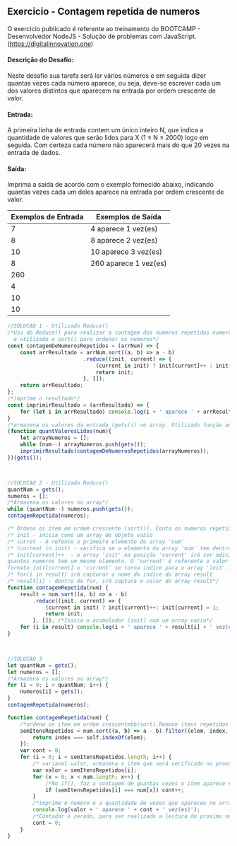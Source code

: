 ## Exercicio - Contagem repetida de numeros

O exercicio publicado é referente ao treinamento do BOOTCAMP - Desenvolvedor NodeJS -  Solução de problemas com JavaScript.(https://digitalinnovation.one)


#### Descrição do Desafio:

Neste desafio sua tarefa será ler vários números e em seguida dizer quantas vezes cada número aparece, ou seja, deve-se escrever cada um dos valores distintos que aparecem na entrada por ordem crescente de valor.


#### Entrada:

A primeira linha de entrada contem um único inteiro N, que indica a quantidade de valores que serão lidos para X (1 ≤ N ≤ 2000) logo em seguida. Com certeza cada número não aparecerá mais do que 20 vezes na entrada de dados.


#### Saída:

Imprima a saída de acordo com o exemplo fornecido abaixo, indicando quantas vezes cada um deles aparece na entrada por ordem crescente de valor.

Exemplos de Entrada  | Exemplos de Saída
------------- | -------------
7 | 4 aparece 1 vez(es)
8 | 8 aparece 2 vez(es)
10 | 10 aparece 3 vez(es)
8 | 260 aparece 1 vez(es)
260 |
4 |
10 |
10 |


```javascript
//SOLUCAO 1 - Utilizado Reduce()
/*Uso do Reduce() para realizar a contagem dos numeros repetidos numeros
  e utilizado o sort() para ordenar os numeros*/
const contagemDeNumerosRepetidos = (arrNum) => {
    const arrResultado = arrNum.sort((a, b) => a - b)
                        .reduce((init, current) => {
                            (current in init) ? init[current]++ : init[current] = 1;
                            return init;
                        }, []);
    return arrResultado;
}; 
/*imprime o resultado*/
const imprimirResultado = (arrResultado) => {
    for (let i in arrResultado) console.log(i + ' aparece ' + arrResultado[i] + ' vez(es)');
}
/*armazena os valores da entrada (gets()) no array. Utilizado função anônima*/
(function quantValoresLidos(num){
    let arrayNumeros = [];
    while (num--) arrayNumeros.push(gets()); 
    imprimirResultado(contagemDeNumerosRepetidos(arrayNumeros));
})(gets());



//SOLUCAO 2 - Utilizado Reduce()
quantNum = gets();
numeros = [];
/*Armazena os valores no array*/
while (quantNum--) numeros.push(gets()); 
contagemRepetida(numeros);

/* Ordena os item em ordem crescente (sort()). Conta os numeros repetidos (reduce())
/* init - inicia como um array de objeto vazio
/* curret - é refente o primeiro elemento do array 'num'
/* (current in init) - verifica se o elemento do array 'num' tem dentro do array objeto 'init'
/* init[current]++  - o array 'init' na posição 'current' irá ser adicionado a soma de um numero para contabilizar, 
quantos numeros tem um mesmo elemento. O 'current' é referente o valor do array 'init', e quando estiver no 
formato init[current] o 'current' se torna indice para o array 'init'.
/* for(i in result) irá capturar o nome do indice do array result
/* result[i] - dentro do for, irá captura o valor do array result*/
function contagemRepetida(num) {
    result = num.sort((a, b) => a - b)
        .reduce((init, current) => {
            (current in init) ? init[current]++: init[current] = 1;
            return init;
        }, []); /*Inicia o acumulador (init) com um array vazio*/
    for (i in result) console.log(i + ' aparece ' + result[i] + ' vez(es)'); /*Imprime o resultado*/
}



//SOLUCAO 3
let quantNum = gets();
let numeros = [];
/*Armazena os valores no array*/
for (i = 0; i < quantNum; i++) {
    numeros[i] = gets();
}
contagemRepetida(numeros);

function contagemRepetida(num) {
    /*ordena os item em ordem crescentebb(sort).Remove itens repetidos e armazena no array (filter)*/
    semItensRepetidos = num.sort((a, b) => a - b).filter((elem, index, self) => {
        return index === self.indexOf(elem);
    });
    var cont = 0;
    for (i = 0; i < semItensRepetidos.length; i++) {
        /* variavel valor, armazena o item que será verificado no proxomo for()*/
        var valor = semItensRepetidos[i]; 
        for (x = 0; x < num.length; x++) {
            /*No if(), faz a contagem de quantas vezes o item aparece no for()*/
            if (semItensRepetidos[i] === num[x]) cont++; 
        }
        /*imprime o numero e a quantidade de vezes que apareceu no array*/
        console.log(valor + ' aparece ' + cont + ' vez(es)');
        /*Contador é zerado, para ser realizado a leitura do proximo numero*/
        cont = 0;
    }
}  
```
